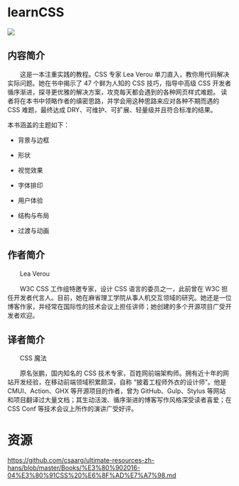 # learnCSS
![](http://img3m0.ddimg.cn/40/30/23953090-1_u_23.jpg)

## 内容简介

　　这是一本注重实践的教程。CSS 专家 Lea Verou 单刀直入，教你用代码解决实际问题。她在书中揭示了 47 个鲜为人知的 CSS 技巧，指导中高级 CSS 开发者循序渐进，探寻更优雅的解决方案，攻克每天都会遇到的各种网页样式难题。
读者将在本书中领略作者的缜密思路，并学会用这种思路来应对各种不期而遇的 CSS 难题，最终达成 DRY、可维护、可扩展、轻量级并且符合标准的结果。

本书涵盖的主题如下：

* 背景与边框

* 形状

* 视觉效果

* 字体排印

* 用户体验

* 结构与布局

* 过渡与动画

## 作者简介

　　Lea Verou

　　W3C CSS 工作组特邀专家，设计 CSS 语言的委员之一，此前曾在 W3C 担任开发者代言人。目前，她在麻省理工学院从事人机交互领域的研究。她还是一位博客作家，并经常在国际性的技术会议上担任讲师；她创建的多个开源项目广受开发者欢迎。

## 译者简介

　　CSS 魔法

　　原名张鹏，国内知名的 CSS 技术专家，百姓网前端架构师。拥有近十年的网站开发经验，在移动前端领域积累颇深，自称 “披着工程师外衣的设计师”。他是 CMUI、Action、GHX 等开源项目的作者，曾为 GitHub、Gulp、Stylus 等网站和项目翻译过大量文档；其生动活泼、循序渐进的博客写作风格深受读者喜爱；在 CSS Conf 等技术会议上所作的演讲广受好评。

# 资源
https://github.com/csaarg/ultimate-resources-zh-hans/blob/master/Books/%E3%80%902016-04%E3%80%91CSS%20%E6%8F%AD%E7%A7%98.md
